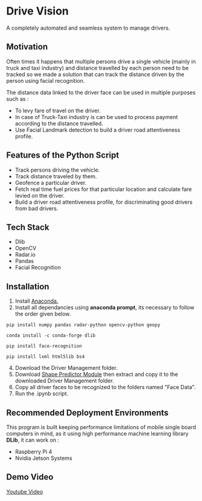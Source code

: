 # Drive Vision

A completely automated and seamless system to manage drivers.

## Motivation 

Often times it happens that multiple persons drive a single vehicle (mainly in truck and taxi industry) and distance travelled by each person need to be tracked so we made a solution that can track the distance driven by the person using facial recognition.

The distance data linked to the driver face can be used in multiple purposes such as :

* To levy fare of travel on the driver.
* In case of Truck-Taxi industry is can be used to process payment according to the distance travelled.
* Use Facial Landmark detection to build a driver road attentiveness profile.


## Features of the Python Script

* Track persons driving the vehicle.
* Track distance traveled by them. 
* Geofence a particular driver.
* Fetch real time fuel prices for that particular location and calculate fare levied on the driver.
* Build a driver road attentiveness profile, for discriminating good drivers from bad drivers. 

## Tech Stack

* Dlib
* OpenCV
* Radar.io
* Pandas
* Facial Recognition

## Installation

1. Install [Anaconda.](https://www.anaconda.com/)
2. Install all dependancies using **anaconda prompt**, its necessary to follow the order given below.
```
pip install numpy pandas radar-python opencv-python geopy
```
```
conda install -c conda-forge dlib
```
```
pip install face-recognition
```
```
pip install lxml html5lib bs4
```
4. Download the Driver Management folder.
5. Download [Shape Predictor Module](http://dlib.net/files/shape_predictor_68_face_landmarks.dat.bz2
) then extract and copy it to the downloaded Driver Management folder.
6. Copy all driver faces to be recognized to the folders named "Face Data".
7. Run the .ipynb script. 

## Recommended Deployment Environments

This program is built keeping performance limitations of mobile single board computers in mind, as it using high performance machine learning library **DLib**, it can work on :

* Raspberry Pi 4 
* Nvidia Jetson Systems

## Demo Video

[Youtube Video](https://youtu.be/fBEFWTpiCLo)

